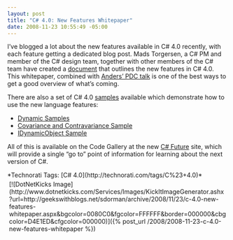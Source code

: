 ```yaml
---
layout: post
title: "C# 4.0: New Features Whitepaper"
date: 2008-11-23 10:55:49 -05:00
---
```


I’ve blogged a lot about the new features available in C# 4.0 recently, with each feature getting a dedicated blog post. Mads Torgersen, a C# PM and member of the C# design team, together with other members of the C# team have created a [document](http://code.msdn.microsoft.com/Project/Download/FileDownload.aspx?ProjectName=csharpfuture&DownloadId=3550) that outlines the new features in C# 4.0. This whitepaper, combined with [Anders’ PDC talk](http://channel9.msdn.com/pdc2008/TL16/) is one of the best ways to get a good overview of what’s coming.

There are also a set of C# 4.0 [samples](https://code.msdn.microsoft.com/Release/ProjectReleases.aspx?ProjectName=csharpfuture&ReleaseId=1686&wa=wsignin1.0) available which demonstrate how to use the new language features:

*   [Dynamic Samples](http://code.msdn.microsoft.com/Project/Download/FileDownload.aspx?ProjectName=csharpfuture&DownloadId=3540)
*   [Covariance and Contravariance Sample](http://code.msdn.microsoft.com/Project/Download/FileDownload.aspx?ProjectName=csharpfuture&DownloadId=3541)
*   [IDynamicObject Sample](http://code.msdn.microsoft.com/Project/Download/FileDownload.aspx?ProjectName=csharpfuture&DownloadId=3575)  

All of this is available on the Code Gallery at the new [C# Future](http://code.msdn.microsoft.com/csharpfuture) site, which will provide a single “go to” point of information for learning about the next version of C#.
  <div style="padding-bottom: 0px; margin: 0px; padding-left: 0px; padding-right: 0px; display: inline; float: none; padding-top: 0px" id="scid:0767317B-992E-4b12-91E0-4F059A8CECA8:b4f36a76-0621-425b-89ba-2fd5e865eb96" class="wlWriterSmartContent">*Technorati Tags: [C# 4.0](http://technorati.com/tags/C%23+4.0)*</div><div class="wlWriterHeaderFooter" style="text-align:left; margin:0px; padding:4px 4px 4px 4px;">[![DotNetKicks Image](http://www.dotnetkicks.com/Services/Images/KickItImageGenerator.ashx?url=http://geekswithblogs.net/sdorman/archive/2008/11/23/c-4.0-new-features-whitepaper.aspx&bgcolor=0080C0&fgcolor=FFFFFF&border=000000&cbgcolor=D4E1ED&cfgcolor=000000)]({% post_url /2008/2008-11-23-c-4.0-new-features-whitepaper %})</div>
